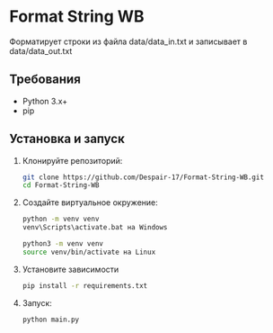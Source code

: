 # Format String WB

Форматирует строки из файла data/data_in.txt и записывает в data/data_out.txt

## Требования

- Python 3.x+
- pip

## Установка и запуск

1. Клонируйте репозиторий:
   ```bash
   git clone https://github.com/Despair-17/Format-String-WB.git
   cd Format-String-WB
   ```
2. Создайте виртуальное окружение:
   ```bash
   python -m venv venv
   venv\Scripts\activate.bat на Windows
   
   python3 -m venv venv
   source venv/bin/activate на Linux
   ```
3. Установите зависимости
   ```bash
   pip install -r requirements.txt
   ```
4. Запуск:
   ```bash
   python main.py
   ```